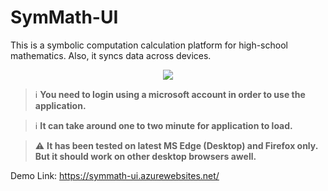 # SymMath-UI
 This is a symbolic computation calculation platform for high-school mathematics. Also, it syncs data across devices.
<p align="center">
  <img src="https://user-images.githubusercontent.com/49021233/144430142-31b3a30a-64fe-4769-8f97-43e63e2f727c.gif" />
</p>

> :information_source: **You need to login using a microsoft account in order to use the application.**

> :information_source: **It can take around one to two minute for application to load.**

> :warning: **It has been tested on latest MS Edge (Desktop) and Firefox only. But it should work on other desktop browsers awell.**

Demo Link: https://symmath-ui.azurewebsites.net/
